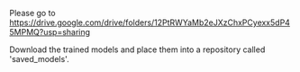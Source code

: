 Please go to https://drive.google.com/drive/folders/12PtRWYaMb2eJXzChxPCyexx5dP45MPMQ?usp=sharing

Download the trained models and place them into a repository called 'saved_models'.

